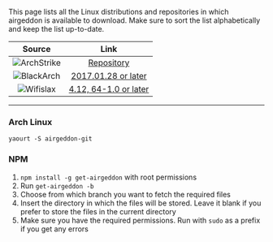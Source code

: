 This page lists all the Linux distributions and repositories in which airgeddon is available to download. Make sure to sort the list alphabetically and keep the list up-to-date.

| Source  | Link  |
|:-------:|:-----:|
| ![ArchStrike](https://raw.githubusercontent.com/v1s1t0r1sh3r3/airgeddon/master/imgs/wiki/archstrike.png) | [Repository] |
| ![BlackArch](https://raw.githubusercontent.com/v1s1t0r1sh3r3/airgeddon/master/imgs/wiki/blackarch_linux.png) | [2017.01.28 or later] |
| ![Wifislax](https://raw.githubusercontent.com/v1s1t0r1sh3r3/airgeddon/master/imgs/wiki/wifislax_linux.png) | [4.12, 64-1.0 or later] |

***

### Arch Linux

`yaourt -S airgeddon-git`

### NPM

1. `npm install -g get-airgeddon` with root permissions
2. Run `get-airgeddon -b`
3. Choose from which branch you want to fetch the required files
4. Insert the directory in which the files will be stored. Leave it blank if you prefer to store the files in the current directory
5. Make sure you have the required permissions. Run with `sudo` as a prefix if you get any errors

<!-- Links -->
[4.12, 64-1.0 or later]: http://www.wifislax.com
[2017.01.28 or later]: https://blackarch.org
[Repository]: https://archstrike.org/wiki